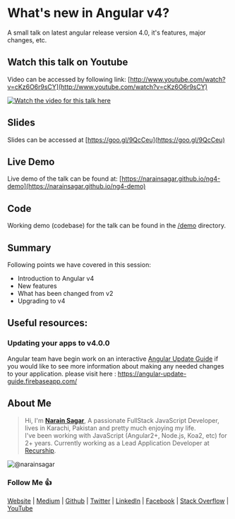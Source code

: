 # What's new in Angular v4?

A small talk on latest angular release version 4.0, it's features, major changes, etc.

## Watch this talk on Youtube

Video can be accessed by following link: [http://www.youtube.com/watch?v=cKz6O6r9sCY](http://www.youtube.com/watch?v=cKz6O6r9sCY)

[![Watch the video for this talk here](http://img.youtube.com/vi/cKz6O6r9sCY/0.jpg)](http://www.youtube.com/watch?v=cKz6O6r9sCY)

## Slides

Slides can be accessed at [https://goo.gl/9QcCeu](https://goo.gl/9QcCeu)

## Live Demo

Live demo of the talk can be found at:
[https://narainsagar.github.io/ng4-demo](https://narainsagar.github.io/ng4-demo)

## Code

Working demo (codebase) for the talk can be found in the [/demo](/demo) directory.

## Summary

Following points we have covered in this session:

* Introduction to Angular v4
* New features
* What has been changed from v2
* Upgrading to v4

## Useful resources:

### Updating your apps to v4.0.0

Angular team have begin work on an interactive [Angular Update Guide](https://angular-update-guide.firebaseapp.com/) if you would like to see more information about making any needed changes to your application. please visit here : https://angular-update-guide.firebaseapp.com/

## About Me

> Hi, I'm [**Narain Sagar**](https://github.com/narainsagar), A passionate FullStack JavaScript Developer, lives in  Karachi, Pakistan and pretty much enjoying my life. <br> I've been working with JavaScript (Angular2+, Node.js, Koa2, etc) for 2+ years. Currently working as a Lead Application Developer at [Recurship](https://recurship.com/).

![@narainsagar](https://avatars0.githubusercontent.com/narainsagar?&s=128)

### Follow Me 👍

[Website](http://narainsagar.com/) |
[Medium](http://blog.narainsagar.com/) | 
[Github](https://github.com/narainsagar) | 
[Twitter](https://twitter.com/narainsagar) | 
[LinkedIn](https://www.linkedin.com/in/narainsagar) | 
[Facebook](https://facebook.com/NarainSagarPage) | 
[Stack Overflow](https://stackoverflow.com/users/5228251/narainsagar) | 
[YouTube](https://www.youtube.com/channel/UC-akHWBnkhupW-KnbGZFJkg)

